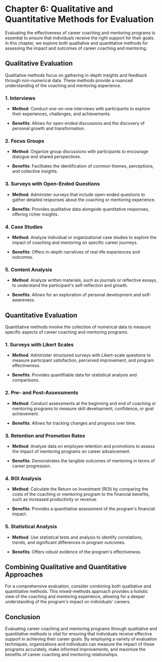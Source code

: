 Chapter 6: Qualitative and Quantitative Methods for Evaluation
==============================================================

Evaluating the effectiveness of career coaching and mentoring programs is essential to ensure that individuals receive the right support for their goals. In this chapter, we explore both qualitative and quantitative methods for assessing the impact and outcomes of career coaching and mentoring.

Qualitative Evaluation
----------------------

Qualitative methods focus on gathering in-depth insights and feedback through non-numerical data. These methods provide a nuanced understanding of the coaching and mentoring experience.

### 1. **Interviews**

* **Method**: Conduct one-on-one interviews with participants to explore their experiences, challenges, and achievements.

* **Benefits**: Allows for open-ended discussions and the discovery of personal growth and transformation.

### 2. **Focus Groups**

* **Method**: Organize group discussions with participants to encourage dialogue and shared perspectives.

* **Benefits**: Facilitates the identification of common themes, perceptions, and collective insights.

### 3. **Surveys with Open-Ended Questions**

* **Method**: Administer surveys that include open-ended questions to gather detailed responses about the coaching or mentoring experience.

* **Benefits**: Provides qualitative data alongside quantitative responses, offering richer insights.

### 4. **Case Studies**

* **Method**: Analyze individual or organizational case studies to explore the impact of coaching and mentoring on specific career journeys.

* **Benefits**: Offers in-depth narratives of real-life experiences and outcomes.

### 5. **Content Analysis**

* **Method**: Analyze written materials, such as journals or reflective essays, to understand the participant's self-reflection and growth.

* **Benefits**: Allows for an exploration of personal development and self-awareness.

Quantitative Evaluation
-----------------------

Quantitative methods involve the collection of numerical data to measure specific aspects of career coaching and mentoring programs.

### 1. **Surveys with Likert Scales**

* **Method**: Administer structured surveys with Likert-scale questions to measure participant satisfaction, perceived improvement, and program effectiveness.

* **Benefits**: Provides quantifiable data for statistical analysis and comparisons.

### 2. **Pre- and Post-Assessments**

* **Method**: Conduct assessments at the beginning and end of coaching or mentoring programs to measure skill development, confidence, or goal achievement.

* **Benefits**: Allows for tracking changes and progress over time.

### 3. **Retention and Promotion Rates**

* **Method**: Analyze data on employee retention and promotions to assess the impact of mentoring programs on career advancement.

* **Benefits**: Demonstrates the tangible outcomes of mentoring in terms of career progression.

### 4. **ROI Analysis**

* **Method**: Calculate the Return on Investment (ROI) by comparing the costs of the coaching or mentoring program to the financial benefits, such as increased productivity or revenue.

* **Benefits**: Provides a quantitative assessment of the program's financial impact.

### 5. **Statistical Analysis**

* **Method**: Use statistical tests and analysis to identify correlations, trends, and significant differences in program outcomes.

* **Benefits**: Offers robust evidence of the program's effectiveness.

Combining Qualitative and Quantitative Approaches
-------------------------------------------------

For a comprehensive evaluation, consider combining both qualitative and quantitative methods. This mixed-methods approach provides a holistic view of the coaching and mentoring experience, allowing for a deeper understanding of the program's impact on individuals' careers.

Conclusion
----------

Evaluating career coaching and mentoring programs through qualitative and quantitative methods is vital for ensuring that individuals receive effective support in achieving their career goals. By employing a variety of evaluation techniques, organizations and individuals can measure the impact of these programs accurately, make informed improvements, and maximize the benefits of career coaching and mentoring relationships.
